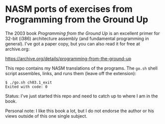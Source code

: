 # NASM ports of exercises from Programming from the Ground Up

The 2003 book _Programming from the Ground Up_ is an excellent primer
for 32-bit (i386) architecture assembly (and fundamental programming in
general). I've got a paper copy, but you can also read it for free
at archive.org:

https://archive.org/details/programming-from-the-ground-up

This repo contains my NASM translations of the programs. The `go.sh`
shell script assembles, links, and runs them (leave off the extension):

    $ ./go.sh ch03.1_exit
    Exited with code: 0

Status: I've just started this repo and need to catch up to where I am
in the book.

Personal note: I like this book a lot, but I do not endorse the author
or his views outside of this one single subject.
